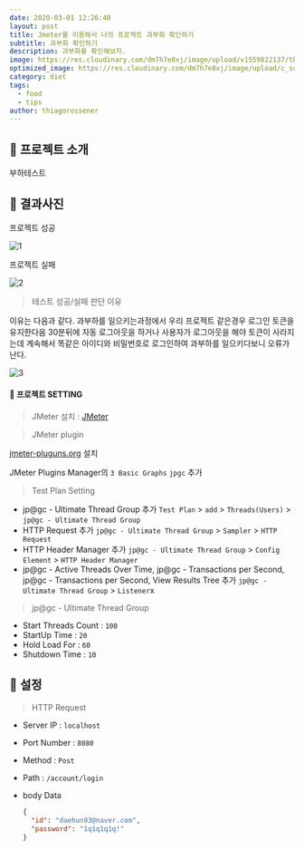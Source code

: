 ```yaml
---
date: 2020-03-01 12:26:40
layout: post
title: Jmeter를 이용해서 나의 프로젝트 과부화 확인하기
subtitle: 과부화 확인하기
description: 과부화를 확인해보자.
image: https://res.cloudinary.com/dm7h7e8xj/image/upload/v1559822137/theme11_vei7iw.jpg
optimized_image: https://res.cloudinary.com/dm7h7e8xj/image/upload/c_scale,w_380/v1559822137/theme11_vei7iw.jpg
category: diet
tags:
  - food
  - tips
author: thiagorossener
---
```


## 🎤 프로젝트 소개

부하테스트

## 🎤 결과사진

프로젝트 성공

![1](./assets/work/과부하1.png)

프로젝트 실패

![2](./assets/work/과부하2.png)

> 테스트 성공/실패 판단 이유

이유는 다음과 같다. 과부하를 일으키는과정에서 우리 프로젝트 같은경우 로그인 토큰을 유지한다음 30분뒤에 자동 로그아웃을 하거나
사용자가 로그아웃을 해야 토큰이 사라지는데 계속해서 똑같은 아이디와 비밀번호로 로그인하여 과부하를 일으키다보니 오류가난다.

![3](./assets/work/과부하3.png)

#### 🎤 프로젝트 SETTING

> JMeter 설치 : [JMeter](https://jmeter.apache.org/)

> JMeter plugin

[jmeter-pluguns.org](jmeter-pluguns.org) 설치

JMeter Plugins Manager의 `3 Basic Graphs` `jpgc` 추가

> Test Plan Setting

- jp@gc - Ultimate Thread Group 추가
  `Test Plan` > `add` > `Threads(Users)` > `jp@gc - Ultimate Thread Group`
- HTTP Request 추가
  `jp@gc - Ultimate Thread Group` > `Sampler` > `HTTP Request`
- HTTP Header Manager 추가
  `jp@gc - Ultimate Thread Group` > `Config Element` > `HTTP Header Manager`
- jp@gc - Active Threads Over Time, jp@gc - Transactions per Second, jp@gc - Transactions per Second, View Results Tree 추가
  `jp@gc - Ultimate Thread Group` > `Listener`x

> jp@gc - Ultimate Thread Group

- Start Threads Count : `100`
- StartUp Time : `20`
- Hold Load For : `60`
- Shutdown Time : `10`

## 🎤 설정

> HTTP Request

- Server IP : `localhost`

- Port Number : `8080`

- Method : `Post`

- Path : `/account/login`

- body Data

  ```json
  {
    "id": "daehun93@naver.com",
    "password": "1q1q1q1q!"
  }
  ```
